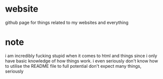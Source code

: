 # website
github page for things related to my websites and everything

# note
i am incredibly fucking stupid when it comes to html and things since i only have basic knowledge of how things work. i even seriously don't know how to utilise the README file to full potential
don't expect many things, seriously
